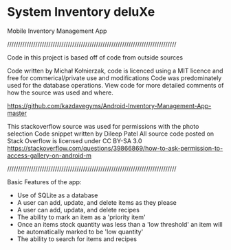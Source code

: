 # System Inventory deluXe
Mobile Inventory Management App
 
//////////////////////////////////////////////////////////////////////////////

Code in this project is based off of code from outside sources

Code written by Michał Kołnierzak, code is licenced using a MIT licence
and free for commerical/private use and modifications
Code was predominately used for the database operations. View code for more
detailed comments of how the source was used and where. 

https://github.com/kazdavegyms/Android-Inventory-Management-App-master
 
This stackoverflow source was used for permissions with the photo selection
Code snippet written by Dileep Patel
All source code posted on Stack Overflow is licensed under CC BY-SA 3.0
https://stackoverflow.com/questions/39866869/how-to-ask-permission-to-access-gallery-on-android-m

//////////////////////////////////////////////////////////////////////////////

Basic Features of the app:

* Use of SQLite as a database
* A user can add, update, and delete items as they please
* A user can add, updata, and delete recipes
* The ability to mark an item as a 'priority item' 
* Once an items stock quantity was less than a 'low threshold' an item will be automatically marked to be 'low quantity'
* The ability to search for items and recipes

